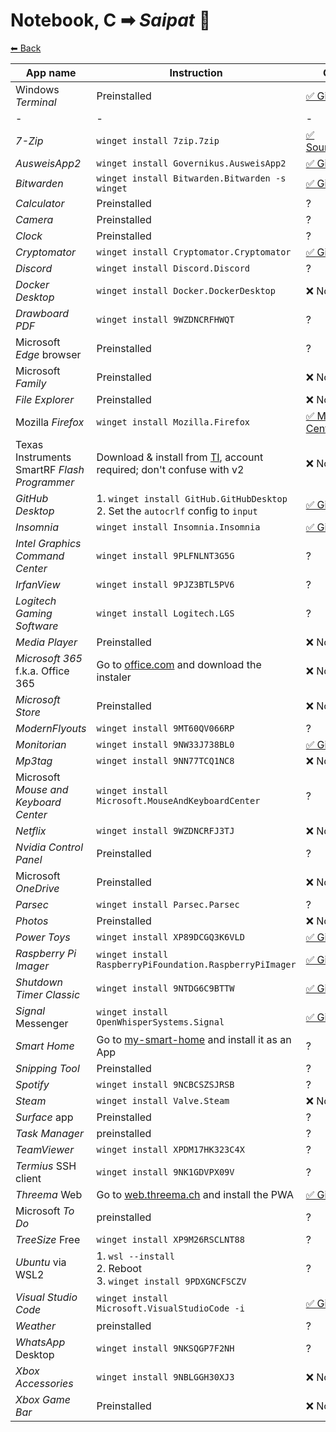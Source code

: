 # Notebook, C ➡ _Saipat_ 🦆

[⬅ Back](./README.md)

| App name | Instruction | OSS? |
| -------- | ----------- | ---- |
| Windows _Terminal_ | Preinstalled | [✅ GitHub](https://github.com/Microsoft/Terminal) |
| - | - | - |
| _7-Zip_ | `winget install 7zip.7zip` | [✅ SourceForge](https://sourceforge.net/projects/sevenzip/files/) |
| _AusweisApp2_ | `winget install Governikus.AusweisApp2` | [✅ GitHub](https://github.com/Governikus/AusweisApp2) |
| _Bitwarden_ | `winget install Bitwarden.Bitwarden -s winget` | [✅ GitHub](https://github.com/bitwarden/clients/tree/master/apps/desktop) |
| _Calculator_ | Preinstalled | ? |
| _Camera_ | Preinstalled | ? |
| _Clock_ | Preinstalled | ? |
| _Cryptomator_ | `winget install Cryptomator.Cryptomator` | [✅ GitHub](https://github.com/cryptomator/cryptomator) |
| _Discord_ | `winget install Discord.Discord` | ? |
| _Docker Desktop_ | `winget install Docker.DockerDesktop` | ❌ No |
| _Drawboard PDF_ | `winget install 9WZDNCRFHWQT` | ? |
| Microsoft _Edge_ browser | Preinstalled | ? |
| Microsoft _Family_ | Preinstalled | ❌ No |
| _File Explorer_ | Preinstalled | ❌ No |
| Mozilla _Firefox_ | `winget install Mozilla.Firefox` | [✅ Mozilla Central](https://hg.mozilla.org/mozilla-central/) |
| Texas Instruments SmartRF _Flash Programmer_ | Download & install from [TI](https://www.ti.com/tool/FLASH-PROGRAMMER#downloads), account required; don't confuse with v2 | ❌ No |
| _GitHub Desktop_ | 1. `winget install GitHub.GitHubDesktop`<br> 2. Set the `autocrlf` config to `input` | [✅ GitHub](https://github.com/desktop/desktop) |
| _Insomnia_ | `winget install Insomnia.Insomnia` | [✅ GitHub](https://github.com/Kong/insomnia) |
| _Intel Graphics Command Center_ | `winget install 9PLFNLNT3G5G` | ? |
| _IrfanView_ | `winget install 9PJZ3BTL5PV6` | ? |
| _Logitech Gaming Software_ | `winget install Logitech.LGS` | ? |
| _Media Player_ | Preinstalled | ❌ No |
| _Microsoft 365_ f.k.a. Office 365 | Go to [office.com](https://www.office.com) and download the instaler | ❌ No |
| _Microsoft Store_ | Preinstalled | ❌ No |
| _ModernFlyouts_ | `winget install 9MT60QV066RP` | ? |
| _Monitorian_ | `winget install 9NW33J738BL0` | [✅ GitHub](https://github.com/emoacht/Monitorian) |
| _Mp3tag_ | `winget install 9NN77TCQ1NC8` | ❌ No |
| Microsoft _Mouse and Keyboard Center_ | `winget install Microsoft.MouseAndKeyboardCenter` | ? |
| _Netflix_ | `winget install 9WZDNCRFJ3TJ` | ❌ No |
| _Nvidia Control Panel_ | Preinstalled | ? |
| Microsoft _OneDrive_ | Preinstalled | ❌ No |
| _Parsec_ | `winget install Parsec.Parsec` | ? |
| _Photos_ | Preinstalled | ❌ No |
| _Power Toys_ | `winget install XP89DCGQ3K6VLD` | [✅ GitHub](https://github.com/microsoft/PowerToys) |
| _Raspberry Pi Imager_ | `winget install RaspberryPiFoundation.RaspberryPiImager` | [✅ GitHub](https://github.com/raspberrypi/rpi-imager) |
| _Shutdown Timer Classic_ | `winget install 9NTDG6C9BTTW` | [✅ GitHub](https://github.com/lukaslangrock/ShutdownTimerClassic) |
| _Signal_ Messenger | `winget install OpenWhisperSystems.Signal` | [✅ GitHub](https://github.com/signalapp/Signal-Desktop) |
| _Smart Home_ | Go to [my-smart-home](http://my-smart-home:1880) and install it as an App | ? |
| _Snipping Tool_ | Preinstalled | ? |
| _Spotify_ | `winget install 9NCBCSZSJRSB` | ? |
| _Steam_ | `winget install Valve.Steam` | ❌ No |
| _Surface_ app | Preinstalled | ? |
| _Task Manager_ | preinstalled | ? |
| _TeamViewer_ | `winget install XPDM17HK323C4X` | ? |
| _Termius_ SSH client | `winget install 9NK1GDVPX09V` | ? |
| _Threema_ Web | Go to [web.threema.ch](https://web.threema.ch) and install the PWA | [✅ GitHub](https://github.com/threema-ch/threema-web/) |
| Microsoft _To Do_ | preinstalled | ? |
| _TreeSize_ Free | `winget install XP9M26RSCLNT88` | ? |
| _Ubuntu_ via WSL2 | 1. `wsl --install`<br> 2. Reboot<br> 3. `winget install 9PDXGNCFSCZV` | ? |
| _Visual Studio Code_ | `winget install Microsoft.VisualStudioCode -i` | [✅ GitHub](https://github.com/microsoft/vscode) |
| _Weather_ | preinstalled | ? |
| _WhatsApp_ Desktop | `winget install 9NKSQGP7F2NH` | ? |
| _Xbox Accessories_ | `winget install 9NBLGGH30XJ3` | ❌ No |
| _Xbox Game Bar_ | Preinstalled | ❌ No |
